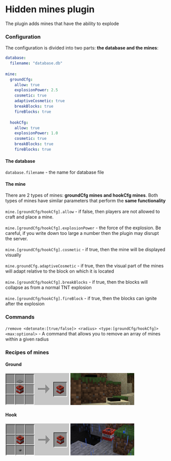 # Hidden mines plugin 
The plugin adds mines that have the ability to explode

### Configuration
The configuration is divided into two parts: **the database and the mines**:
```yml
database:
  filename: "database.db"

mine:
  groundCfg:
    allow: true
    explosionPower: 2.5
    cosmetic: true
    adaptiveCosmetic: true
    breakBlocks: true
    fireBlocks: true

  hookCfg:
    allow: true
    explosionPower: 1.0
    cosmetic: true
    breakBlocks: true
    fireBlocks: true
```
#### The database
`database.filename` - the name for database file

#### The mine
There are 2 types of mines: **groundCfg mines and hookCfg mines**. Both types of mines have similar parameters that perform the **same functionality**
<br><br>
`mine.[groundCfg/hookCfg].allow` - if false, then players are not allowed to craft and place a mine.
<br><br>
`mine.[groundCfg/hookCfg].explosionPower` - the force of the explosion. Be careful, if you write down too large a number then the plugin may disrupt the server.
<br><br>
`mine.[groundCfg/hookCfg].cosmetic` - if true, then the mine will be displayed visually
<br><br>
`mine.groundCfg.adaptiveCosmetic` - if true, then the visual part of the mines will adapt relative to the block on which it is located
<br><br>
`mine.[groundCfg/hookCfg].breakBlocks` - if true, then the blocks will collapse as from a normal TNT explosion
<br><br>
`mine.[groundCfg/hookCfg].fireBlock` - if true, then the blocks can ignite after the explosion

### Commands
`/remove <detonate:[true/false]> <radius> <type:[groundCfg/hookCfg]> <max:optional>` - A command that allows you to remove an array of mines within a given radius

### Recipes of mines
#### Ground
<p>
    <img src="images/crafting_ground_mine.png" alt="img" width="200" height="100"/>
    <img src="images/ground_mine.png" alt="img" width="200" height="100"/>
</p>

#### Hook
<p>
    <img src="images/crafting_hook_mine.png" alt="img" width="200" height="100"/>
    <img src="images/hook_mine.png" alt="img" width="200" height="100"/>
</p>